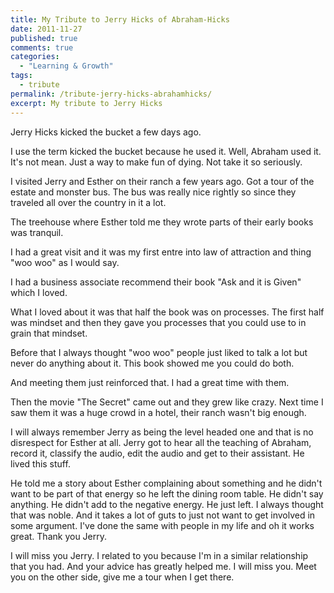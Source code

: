 ```yaml
---
title: My Tribute to Jerry Hicks of Abraham-Hicks
date: 2011-11-27
published: true
comments: true
categories:
  - "Learning & Growth"
tags:
  - tribute
permalink: /tribute-jerry-hicks-abrahamhicks/
excerpt: My tribute to Jerry Hicks
---
```

Jerry Hicks kicked the bucket a few days ago.

I use the term kicked the bucket because he used it. Well, Abraham used it. It's not mean. Just a way to make fun of dying. Not take it so seriously.

I visited Jerry and Esther on their ranch a few years ago. Got a tour of the estate and monster bus. The bus was really nice rightly so since they traveled all over the country in it a lot.

The treehouse where Esther told me they wrote parts of their early books was tranquil.

I had a great visit and it was my first entre into law of attraction and thing "woo woo" as I would say.

I had a business associate recommend their book "Ask and it is Given" which I loved.

What I loved about it was that half the book was on processes. 
The first half was mindset and then they gave you processes that you could use to in grain that mindset.

Before that I always thought "woo woo" people just liked to talk a lot but never do anything about it. This book showed me you could do both.

And meeting them just reinforced that. I had a great time with them.

Then the movie "The Secret" came out and they grew like crazy. Next time I saw them it was a huge crowd in a hotel, their ranch wasn't big enough.

I will always remember Jerry as being the level headed one and that is no disrespect for Esther at all. Jerry got to hear all the teaching of Abraham, record it, classify the audio, edit the audio and get to their assistant. He lived this stuff.

He told me a story about Esther complaining about something and he didn't want to be part of that energy so he left the dining room table. He didn't say anything. He didn't add to the negative energy. He just left. I always thought that was noble. And it takes a lot of guts to just not want to get involved in some argument. I've done the same with people in my life and oh it works great. Thank you Jerry.

I will miss you Jerry. I related to you because I'm in a similar relationship that you had. And your advice has greatly helped me. I will miss you. Meet you on the other side, give me a tour when I get there.